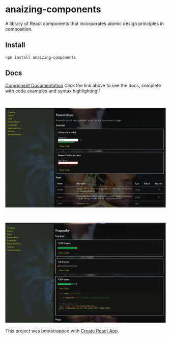# anaizing-components

A library of React components that incorporates atomic design principles in composition.

## Install

```
npm install anaizing-components
```

## Docs
[Component Documentation](https://anaizing.github.io/anaizing-components/)
Click the link above to see the docs, complete with code examples and syntax highlighting!!


<br>

![Screenshot of docs page](ComponentDocs.png)

<br>

![Screenshot of docs page](SyntaxHighlighting.png)





This project was bootstrapped with [Create React App](https://github.com/facebookincubator/create-react-app).
